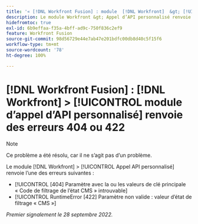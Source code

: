 ```yaml
---
title: '« [!DNL Workfront Fusion] : module  [!DNL Workfront]  &gt; [!UICONTROL Appel d’API personnalisé] renvoyant des erreurs 404 ou 422 »'
description: Le module Workfront &gt; Appel d’API personnalisé renvoie une erreur.
hidefromtoc: true
exl-id: 6b9effaa-f35a-4bff-ad9c-750f836c2ef9
feature: Workfront Fusion
source-git-commit: 98d56729e44e7ab47e201bdfc00db8d40c5f15f6
workflow-type: tm+mt
source-wordcount: '78'
ht-degree: 100%

---
```


# [!DNL Workfront Fusion] : [!DNL Workfront] > [!UICONTROL module d’appel d’API personnalisé] renvoie des erreurs 404 ou 422

>[!NOTE]
>
>Ce problème a été résolu, car il ne s’agit pas d’un problème.

Le module [!DNL Workfront] > [!UICONTROL Appel API personnalisé] renvoie l’une des erreurs suivantes :

* [!UICONTROL [404] Paramètre avec la ou les valeurs de clé principale « Code de filtrage de l’état CMS » introuvable]
* [!UICONTROL RuntimeError [422] Paramètre non valide : valeur d’état de filtrage « CMS »]

_Premier signalement le 28 septembre 2022._
